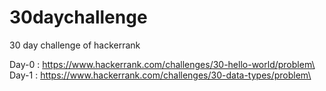 # 30daychallenge
30  day challenge of hackerrank

Day-0 : https://www.hackerrank.com/challenges/30-hello-world/problem\
Day-1 : https://www.hackerrank.com/challenges/30-data-types/problem\
